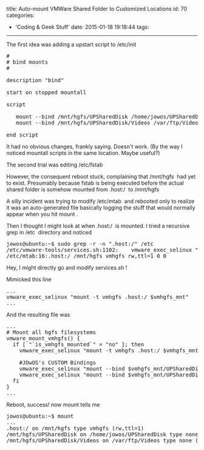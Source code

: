 title: Auto-mount VMWare Shared Folder to Customized Locations
id: 70
categories:
  - 'Coding & Geek Stuff'
date: 2015-01-18 19:18:44
tags:
---

The first idea was adding a upstart script to <span class="lang:default decode:true  crayon-inline">/etc/init</span>
<pre class="lang:sh decode:true">#
# bind mounts
#

description "bind"

start on stopped mountall 

script 

   mount --bind /mnt/hgfs/UPSharedDisk /home/jowos/UPSharedDisk
   mount --bind /mnt/hgfs/UPSharedDisk/Videos /var/ftp/Videos 

end script</pre>
It had no obvious changes, frankly saying. Doesn't work. (By the way I noticed mountall scripts in the same location. Maybe useful?)

The second trial was editing <span class="lang:sh decode:true  crayon-inline ">/etc/fstab</span>

However, the consequent reboot stuck, complaining that <span class="lang:default decode:true  crayon-inline ">/mnt/hgfs</span>  had yet to exist. Presumably because fstab is being executed before the actual shared folder is somehow mounted from <span class="lang:default decode:true  crayon-inline ">.host:/</span>  to <span class="lang:default decode:true  crayon-inline ">/mnt/hgfs</span>

A silly incident was trying to modify <span class="lang:default decode:true  crayon-inline ">/etc/mtab</span>  and rebooted only to realize it was an auto-generated file basically logging the stuff that would normally appear when you hit <span class="lang:default decode:true  crayon-inline ">mount</span> .

Then I thought I might look at when <span class="lang:default decode:true  crayon-inline ">.host:/</span>  is mounted. I tried a recursive grep in <span class="lang:default decode:true  crayon-inline ">/etc</span>  directory and noticed
<pre class="lang:sh decode:true ">jowos@ubuntu:~$ sudo grep -r -n ".host:/" /etc
/etc/vmware-tools/services.sh:1102:    vmware_exec_selinux "mount -t vmhgfs .host:/ $vmhgfs_mnt"
/etc/mtab:16:.host:/ /mnt/hgfs vmhgfs rw,ttl=1 0 0</pre>
Hey, I might directly go and modify <span class="lang:default decode:true  crayon-inline ">services.sh</span> !

Mimicked this line
<pre class="lang:sh decode:true ">...
vmware_exec_selinux "mount -t vmhgfs .host:/ $vmhgfs_mnt"
...</pre>
And the resulting file was
<pre class="lang:sh decode:true ">...
# Mount all hgfs filesystems
vmware_mount_vmhgfs() {
  if [ "`is_vmhgfs_mounted`" = "no" ]; then
    vmware_exec_selinux "mount -t vmhgfs .host:/ $vmhgfs_mnt"

    #JOwOS's CUSTOM Bindings
    vmware_exec_selinux "mount --bind $vmhgfs_mnt/UPSharedDisk /home/jowos/UPSharedDisk"
    vmware_exec_selinux "mount --bind $vmhgfs_mnt/UPSharedDisk/Videos /var/ftp/Videos"
  fi
}
...</pre>
Reboot, success! now mount tells me
<pre class="lang:sh decode:true ">jowos@ubuntu:~$ mount
...
.host:/ on /mnt/hgfs type vmhgfs (rw,ttl=1)
/mnt/hgfs/UPSharedDisk on /home/jowos/UPSharedDisk type none (rw,bind)
/mnt/hgfs/UPSharedDisk/Videos on /var/ftp/Videos type none (rw,bind)</pre>
&nbsp;